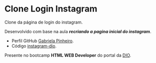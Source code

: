 # Clone Login Instagram
Clone da página de login do instagram.

Desenvolvido com base na aula ___recriando a pagina inicial do instagram___.
- Perfil GitHub [Gabriela Pinheiro](https://github.com/SpruceGabriela).
- Código [instagram-dio](https://github.com/SpruceGabriela/instagram-dio).

Presente no bootcamp **HTML WEB Developer** do portal da [DIO](https://digitalinnovation.one/sign-in).
